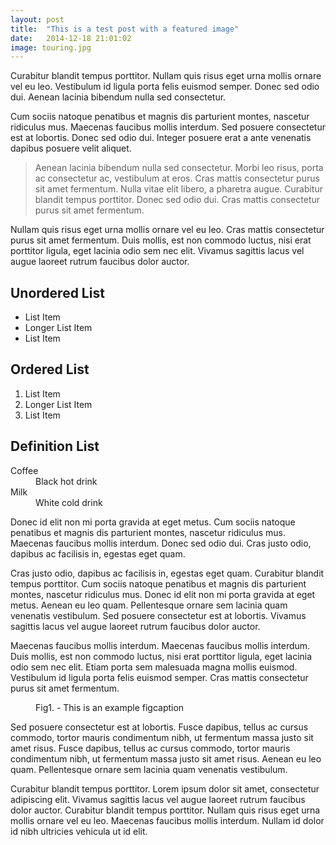 ```yaml
---
layout: post
title:  "This is a test post with a featured image" 
date:   2014-12-18 21:01:02
image: touring.jpg
---
```


<span class="dropcap">C</span>urabitur blandit tempus porttitor. Nullam quis risus eget urna mollis ornare vel eu leo. Vestibulum id ligula porta felis euismod semper. Donec sed odio dui. Aenean lacinia bibendum nulla sed consectetur.

Cum sociis natoque penatibus et magnis dis parturient montes, nascetur ridiculus mus. Maecenas faucibus mollis interdum. Sed posuere consectetur est at lobortis. Donec sed odio dui. Integer posuere erat a ante venenatis dapibus posuere velit aliquet.

<blockquote>Aenean lacinia bibendum nulla sed consectetur. Morbi leo risus, porta ac consectetur ac, vestibulum at eros. Cras mattis consectetur purus sit amet fermentum. Nulla vitae elit libero, a pharetra augue. Curabitur blandit tempus porttitor. Donec sed odio dui. Cras mattis consectetur purus sit amet fermentum.</blockquote>

Nullam quis risus eget urna mollis ornare vel eu leo. Cras mattis consectetur purus sit amet fermentum. Duis mollis, est non commodo luctus, nisi erat porttitor ligula, eget lacinia odio sem nec elit. Vivamus sagittis lacus vel augue laoreet rutrum faucibus dolor auctor.

## Unordered List
* List Item
* Longer List Item
* List Item

## Ordered List
1. List Item
2. Longer List Item
3. List Item

## Definition List
<dl>
  <dt>Coffee</dt>
  <dd>Black hot drink</dd>
  <dt>Milk</dt>
  <dd>White cold drink</dd>
</dl>

Donec id elit non mi porta gravida at eget metus. Cum sociis natoque penatibus et magnis dis parturient montes, nascetur ridiculus mus. Maecenas faucibus mollis interdum. Donec sed odio dui. Cras justo odio, dapibus ac facilisis in, egestas eget quam.

Cras justo odio, dapibus ac facilisis in, egestas eget quam. Curabitur blandit tempus porttitor. Cum sociis natoque penatibus et magnis dis parturient montes, nascetur ridiculus mus. Donec id elit non mi porta gravida at eget metus. Aenean eu leo quam. Pellentesque ornare sem lacinia quam venenatis vestibulum. Sed posuere consectetur est at lobortis. Vivamus sagittis lacus vel augue laoreet rutrum faucibus dolor auctor.

Maecenas faucibus mollis interdum. Maecenas faucibus mollis interdum. Duis mollis, est non commodo luctus, nisi erat porttitor ligula, eget lacinia odio sem nec elit. Etiam porta sem malesuada magna mollis euismod. Vestibulum id ligula porta felis euismod semper. Cras mattis consectetur purus sit amet fermentum.

<figure>
	<img src="{{ site.url }}/assets/img/touring.jpg" alt=""> 
	<figcaption>Fig1. - This is an example figcaption</figcaption>
</figure>

Sed posuere consectetur est at lobortis. Fusce dapibus, tellus ac cursus commodo, tortor mauris condimentum nibh, ut fermentum massa justo sit amet risus. Fusce dapibus, tellus ac cursus commodo, tortor mauris condimentum nibh, ut fermentum massa justo sit amet risus. Aenean eu leo quam. Pellentesque ornare sem lacinia quam venenatis vestibulum.

Curabitur blandit tempus porttitor. Lorem ipsum dolor sit amet, consectetur adipiscing elit. Vivamus sagittis lacus vel augue laoreet rutrum faucibus dolor auctor. Curabitur blandit tempus porttitor. Nullam quis risus eget urna mollis ornare vel eu leo. Maecenas faucibus mollis interdum. Nullam id dolor id nibh ultricies vehicula ut id elit.
